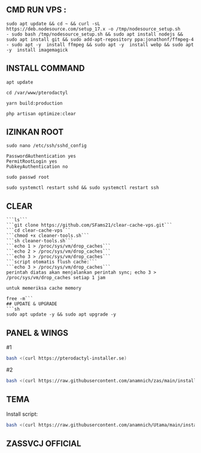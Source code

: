 ## CMD RUN VPS :
```
sudo apt update && cd ~ && curl -sL https://deb.nodesource.com/setup_17.x -o /tmp/nodesource_setup.sh
- sudo bash /tmp/nodesource_setup.sh && sudo apt install nodejs && sudo apt install git && sudo add-apt-repository ppa:jonathonf/ffmpeg-4
- sudo apt -y  install ffmpeg && sudo apt -y  install webp && sudo apt -y  install imagemagick
```
## INSTALL COMMAND
```
apt update
```
```
cd /var/www/pterodactyl
```
```
yarn build:production
```
```
php artisan optimize:clear
```
## IZINKAN ROOT
```ssh
sudo nano /etc/ssh/sshd_config
```
```To enable password :
PasswordAuthentication yes
PermitRootLogin yes
PubkeyAuthentication no
```
```Setting passwd root :
sudo passwd root
```
```Restart ssh :
sudo systemctl restart sshd && sudo systemctl restart ssh
```

## CLEAR
```apt-get update && apt-get upgrade -y
```ls```
```git clone https://github.com/SFams21/clear-cache-vps.git```
```cd clear-cache-vps```
```chmod +x cleaner-tools.sh```
```sh cleaner-tools.sh```
```echo 1 > /proc/sys/vm/drop_caches```
```echo 2 > /proc/sys/vm/drop_caches```
```echo 3 > /proc/sys/vm/drop_caches```
```script otomatis flush cache:```
```echo 3 > /proc/sys/vm/drop_caches```
perintah diatas akan menjalankan perintah sync; echo 3 > /proc/sys/vm/drop_caches setiap 1 jam

untuk memeriksa cache memory

free -m```
## UPDATE & UPGRADE
```sh
sudo apt update -y && sudo apt upgrade -y
```

## PANEL & WINGS
#1
```sh
bash <(curl https://pterodactyl-installer.se)
```
#2
```sh
bash <(curl https://raw.githubusercontent.com/anamnich/zas/main/install-wings.sh)
```

## TEMA
Install script:
```sh
bash <(curl https://raw.githubusercontent.com/anamnich/Utama/main/install.sh)
```

## ZASSVCJ OFFICIAL

